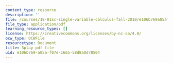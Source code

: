 ```yaml
---
content_type: resource
description: ''
file: /courses/18-01sc-single-variable-calculus-fall-2010/e106b769a05af07e166558d8a0d78504_21784.pdf
file_type: application/pdf
learning_resource_types: []
license: https://creativecommons.org/licenses/by-nc-sa/4.0/
ocw_type: OCWFile
resourcetype: Document
title: 3play pdf file
uid: e106b769-a05a-f07e-1665-58d8a0d78504
---
```

